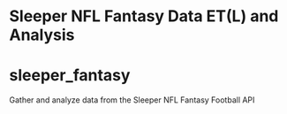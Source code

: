 Sleeper NFL Fantasy Data ET(L) and Analysis
================

# sleeper\_fantasy

Gather and analyze data from the Sleeper NFL Fantasy Football API
